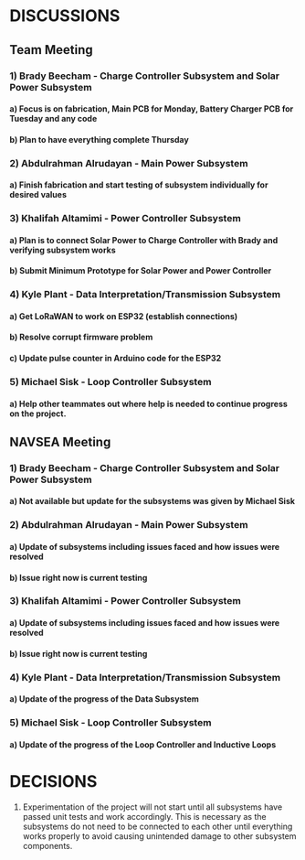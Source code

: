 # DISCUSSIONS
## Team Meeting
### 1) Brady Beecham - Charge Controller Subsystem and Solar Power Subsystem
#### a) Focus is on fabrication, Main PCB for Monday, Battery Charger PCB for Tuesday and any code
#### b) Plan to have everything complete Thursday
### 2) Abdulrahman Alrudayan - Main Power Subsystem
#### a) Finish fabrication and start testing of subsystem individually for desired values
### 3) Khalifah Altamimi - Power Controller Subsystem
#### a) Plan is to connect Solar Power to Charge Controller with Brady and verifying subsystem works
#### b) Submit Minimum Prototype for Solar Power and Power Controller
### 4) Kyle Plant - Data Interpretation/Transmission Subsystem
#### a) Get LoRaWAN to work on ESP32 (establish connections)
#### b) Resolve corrupt firmware problem
#### c) Update pulse counter in Arduino code for the ESP32
### 5) Michael Sisk - Loop Controller Subsystem
#### a) Help other teammates out where help is needed to continue progress on the project.
## NAVSEA Meeting
### 1) Brady Beecham - Charge Controller Subsystem and Solar Power Subsystem
#### a) Not available but update for the subsystems was given by Michael Sisk
### 2) Abdulrahman Alrudayan - Main Power Subsystem
#### a) Update of subsystems including issues faced and how issues were resolved
#### b) Issue right now is current testing
### 3) Khalifah Altamimi - Power Controller Subsystem
#### a) Update of subsystems including issues faced and how issues were resolved
#### b) Issue right now is current testing
### 4) Kyle Plant - Data Interpretation/Transmission Subsystem
#### a) Update of the progress of the Data Subsystem
### 5) Michael Sisk - Loop Controller Subsystem
#### a) Update of the progress of the Loop Controller and Inductive Loops
# DECISIONS
1) Experimentation of the project will not start until all
subsystems have passed unit tests and work accordingly.
This is necessary as the subsystems do not need to be
connected to each other until everything works properly
to avoid causing unintended damage to other subsystem
components.
